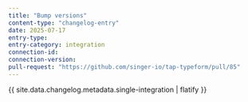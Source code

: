 ```yaml
---
title: "Bump versions"
content-type: "changelog-entry"
date: 2025-07-17
entry-type: 
entry-category: integration
connection-id: 
connection-version: 
pull-request: "https://github.com/singer-io/tap-typeform/pull/85"
---
```

{{ site.data.changelog.metadata.single-integration | flatify }}
